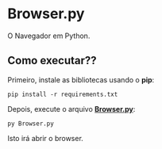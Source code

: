 # Browser.py
O Navegador em Python.

## Como executar??

Primeiro, instale as bibliotecas usando o **pip**:

```
pip install -r requirements.txt
```

Depois, execute o arquivo **[Browser.py](https://github.com/Matheus-Schwebel/Browser.py/blob/main/Browser.py)**:

```
py Browser.py
```

Isto irá abrir o browser.

